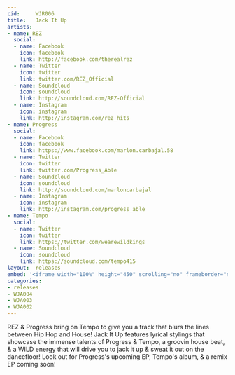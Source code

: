 ```yaml
---
cid:     WJR006
title:   Jack It Up
artists: 
- name: REZ
  social:
  - name: Facebook
    icon: facebook
    link: http://facebook.com/therealrez
  - name: Twitter
    icon: twitter
    link: twitter.com/REZ_Official
  - name: Soundcloud
    icon: soundcloud
    link: http://soundcloud.com/REZ-Official
  - name: Instagram
    icon: instagram
    link: http://instagram.com/rez_hits
- name: Progress
  social:
  - name: Facebook
    icon: facebook
    link: https://www.facebook.com/marlon.carbajal.58
  - name: Twitter
    icon: twitter
    link: twitter.com/Progress_Able
  - name: Soundcloud
    icon: soundcloud
    link: http://soundcloud.com/marloncarbajal
  - name: Instagram
    icon: instagram
    link: http://instagram.com/progress_able
- name: Tempo
  social:
  - name: Twitter
    icon: twitter
    link: https://twitter.com/wearewildkings
  - name: Soundcloud
    icon: soundcloud
    link: https://soundcloud.com/tempo415
layout:  releases
embed: '<iframe width="100%" height="450" scrolling="no" frameborder="no" src="https://w.soundcloud.com/player/?url=https%3A//api.soundcloud.com/tracks/196351068&amp;auto_play=false&amp;hide_related=false&amp;show_comments=true&amp;show_user=true&amp;show_reposts=false&amp;visual=true"></iframe>'
categories:
- releases
- WJA004
- WJA003
- WJA002
---
```


REZ & Progress bring on Tempo to give you a track that blurs the lines between Hip Hop and House! Jack It Up features lyrical stylings that showcase the immense talents of Progress & Tempo, a groovin house beat, & a WILD energy that will drive you to jack it up & sweat it out on the dancefloor! Look out for Progress's upcoming EP, Tempo's album, & a remix EP coming soon!